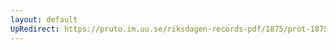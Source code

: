 ```yaml
---
layout: default
UpRedirect: https://pruto.im.uu.se/riksdagen-records-pdf/1875/prot-1875--fk--043/prot-1875--fk--043_004.pdf
---
```

